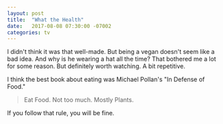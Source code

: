 ```yaml
---
layout: post
title:  "What the Health"
date:   2017-08-08 07:30:00 -07002
categories: tv
---
```


I didn't think it was that well-made. But being a vegan doesn't seem like a bad idea. And why is he wearing a hat all the time? That bothered me a lot for some reason. But definitely worth watching. A bit repetitive. 

I think the best book about eating was Michael Pollan's "In Defense of Food."

>Eat Food. Not too much. Mostly Plants.

If you follow that rule, you will be fine.